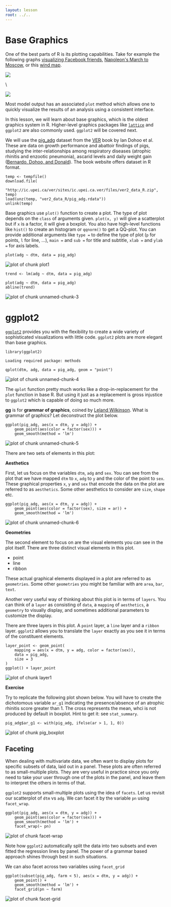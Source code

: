 ```yaml
---
layout: lesson
root: ../..
---
```




# Base Graphics

One of the best parts of R is its plotting capabilities. Take for example the
following graphs
[visualizing Facebook friends](http://paulbutler.org/archives/visualizing-facebook-friends/),
[Napoleon's March to Moscow](http://www.datavis.ca/gallery/re-minard.php), or
this [wind map](http://hint.fm/wind/index.html).

![](figure/facebook_map.png)

\

![](figure/march.jpg)

Most model output has an associated `plot` method which allows one to quickly
visualize the results of an analysis using a consistent interface.

In this lesson, we will learn about base graphics, which is the oldest graphics
system in R. Higher-level graphics packages like
[`lattice`](https://www.springer.com/new+%26+forthcoming+titles+%28default%29/book/978-0-387-75968-5)
and `ggplot2` are also commonly used. `ggplot2` will be covered next.

We will use the [pig_adg](http://www.upei.ca/ver/datasets-programs) dataset from
the [VER](http://www.upei.ca/ver/welcome) book by Ian Dohoo et al. These are
data on growth performance and abattoir findings of pigs, studying the
inter-relationships among respiratory diseases (atrophic rhinitis and enzootic
pneumonia), ascarid levels and daily weight gain
([Bernardo, Dohoo, and Donald](http://www.ncbi.nlm.nih.gov/pmc/articles/PMC1255650/)). The
book website offers dataset in R format.


<pre class='in'><code>temp <- tempfile()
download.file(
    "http://ic.upei.ca/ver/sites/ic.upei.ca.ver/files/ver2_data_R.zip", temp)
load(unz(temp, "ver2_data_R/pig_adg.rdata"))
unlink(temp)</code></pre>

Base graphics use `plot()` function to create a plot. The type of plot depends on
the `class` of arguments given. `plot(x, y)` will give a scatterplot but if `x` is
a factor, it will give a boxplot. You also have high-level functions like
`hist()` to create an histogram or `qqnorm()` to get a QQ-plot. You can provide
additional arguments like `type =` to define the type of plot (`p` for
points, `l` for line, ...), `main =` and `sub =` for title and subtitle, `xlab
=` and `ylab =` for axis labels.


<pre class='in'><code>plot(adg ~ dtm, data = pig_adg)</code></pre>

<img src="figure/02-viz-R-plot1.png" title="plot of chunk plot1" alt="plot of chunk plot1" style="display: block; margin: auto;" />


<pre class='in'><code>trend <- lm(adg ~ dtm, data = pig_adg)</code></pre>


<pre class='in'><code>plot(adg ~ dtm, data = pig_adg)
abline(trend)</code></pre>

<img src="figure/02-viz-R-unnamed-chunk-3.png" title="plot of chunk unnamed-chunk-3" alt="plot of chunk unnamed-chunk-3" style="display: block; margin: auto;" />

# ggplot2

[`ggplot2`](http://docs.ggplot2.org/current/index.html) provides you with the
flexibility to create a wide variety of sophisticated visualizations with little
code. `ggplot2` plots are more elegant than base graphics.


<pre class='in'><code>library(ggplot2)</code></pre>



<div class='out'><pre class='out'><code>Loading required package: methods
</code></pre></div>



<pre class='in'><code>qplot(dtm, adg, data = pig_adg, geom = "point")</code></pre>

<img src="figure/02-viz-R-unnamed-chunk-4.png" title="plot of chunk unnamed-chunk-4" alt="plot of chunk unnamed-chunk-4" style="display: block; margin: auto;" />

The `qplot` function pretty much works like a drop-in-replacement for the `plot`
function in base R. But using it just as a replacement is gross injustice to
`ggplot2` which is capable of doing so much more. 

__gg__ is for __grammar of graphics__, coined by
[Leland Wilkinson](https://www.springer.com/statistics/computational+statistics/book/978-0-387-24544-7). What
is grammar of graphics? Let deconstruct the plot below.


<pre class='in'><code>ggplot(pig_adg, aes(x = dtm, y = adg)) +
    geom_point(aes(color = factor(sex))) +
    geom_smooth(method = 'lm')</code></pre>

<img src="figure/02-viz-R-unnamed-chunk-5.png" title="plot of chunk unnamed-chunk-5" alt="plot of chunk unnamed-chunk-5" style="display: block; margin: auto;" />

 There are two sets of elements in this plot:

__Aesthetics__

First, let us focus on the variables `dtm`, `adg` and `sex`. You can see from
the plot that we have mapped `dtm` to `x`, `adg` to `y` and the color of the
point to `sex`. These graphical properties `x`, `y` and `sex` that encode the
data on the plot are referred to as `aesthetics`. Some other aesthetics to
consider are `size`, `shape` etc.


<pre class='in'><code>ggplot(pig_adg, aes(x = dtm, y = adg)) +
    geom_point(aes(color = factor(sex), size = ar)) +
    geom_smooth(method = 'lm')</code></pre>

<img src="figure/02-viz-R-unnamed-chunk-6.png" title="plot of chunk unnamed-chunk-6" alt="plot of chunk unnamed-chunk-6" style="display: block; margin: auto;" />


__Geometries__

The second element to focus on are the visual elements you can see in the plot
itself. There are three distinct visual elements in this plot.

- point
- line
- ribbon

These actual graphical elements displayed in a plot are referred to as
`geometries`. Some other `geometries` you might be familiar with are `area`,
`bar`, `text`.

Another very useful way of thinking about this plot is in terms of `layers`. You
can think of a `layer` as consisting of `data`, a `mapping` of `aesthetics`, a
`geometry` to visually display, and sometimes additional parameters to customize
the display.

There are three layers in this plot. A `point` layer, a `line` layer and a
`ribbon` layer. `ggplot2` allows you to translate the `layer` exactly as you see
it in terms of the constituent elements.


<pre class='in'><code>layer_point <- geom_point(
    mapping = aes(x = dtm, y = adg, color = factor(sex)),
    data = pig_adg,
    size = 3
)
ggplot() + layer_point</code></pre>

<img src="figure/02-viz-R-layer1.png" title="plot of chunk layer1" alt="plot of chunk layer1" style="display: block; margin: auto;" />

__Exercise__

Try to replicate the following plot shown below. You will have to create the
dichotomous variable `ar_g1` indicating the presence/absence of an atrophic
rhinitis score greater than 1. The cross represents the mean, whci is not
produced by default in boxplot. Hint to get it: see `stat_summary`.


<pre class='in'><code>pig_adg$ar_g1 <- with(pig_adg, ifelse(ar > 1, 1, 0))</code></pre>

<img src="figure/02-viz-R-pig_boxplot.png" title="plot of chunk pig_boxplot" alt="plot of chunk pig_boxplot" style="display: block; margin: auto;" />

## Faceting

When dealing with multivariate data, we often want to display plots for specific
subsets of data, laid out in a panel. These plots are often referred to as
small-multiple plots. They are very useful in practice since you only need to
take your user through one of the plots in the panel, and leave them to
interpret the others in terms of that.

`ggplot2` supports small-multiple plots using the idea of `facets`. Let us
revisit our scatterplot of `dtm` vs `adg`. We can facet it by the variable `pn`
using `facet_wrap`.


<pre class='in'><code>ggplot(pig_adg, aes(x = dtm, y = adg)) +
    geom_point(aes(color = factor(sex))) +
    geom_smooth(method = 'lm') +
    facet_wrap(~ pn)</code></pre>

<img src="figure/02-viz-R-facet-wrap.png" title="plot of chunk facet-wrap" alt="plot of chunk facet-wrap" style="display: block; margin: auto;" />

Note how `ggplot2` automatically split the data into two subsets and even fitted
the regression lines by panel. The power of a grammar based approach shines
through best in such situations.

We can also facet across two variables using `facet_grid`


<pre class='in'><code>ggplot(subset(pig_adg, farm < 5), aes(x = dtm, y = adg)) +
    geom_point() +
    geom_smooth(method = 'lm') +
    facet_grid(pn ~ farm)</code></pre>

<img src="figure/02-viz-R-facet-grid.png" title="plot of chunk facet-grid" alt="plot of chunk facet-grid" style="display: block; margin: auto;" />
